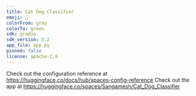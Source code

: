 ```yaml
---
title: Cat Dog Classifier
emoji: 🐨
colorFrom: gray
colorTo: green
sdk: gradio
sdk_version: 3.2
app_file: app.py
pinned: false
license: apache-2.0
---
```


Check out the configuration reference at https://huggingface.co/docs/hub/spaces-config-reference
Check out the app at https://huggingface.co/spaces/Sangamesh/Cat_Dog_Classifier
